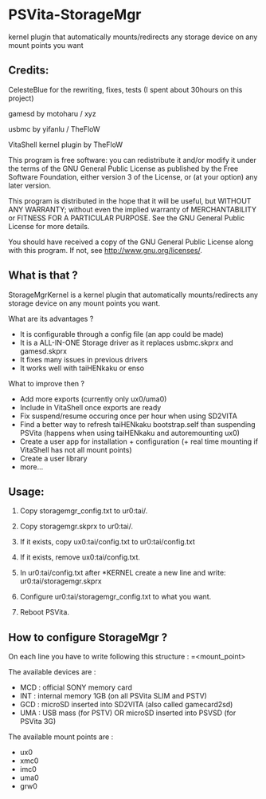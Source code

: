 # PSVita-StorageMgr
kernel plugin that automatically mounts/redirects any storage device on any mount points you want


## Credits:

CelesteBlue for the rewriting, fixes, tests (I spent about 30hours on this project)

gamesd by motoharu / xyz

usbmc by yifanlu / TheFloW

VitaShell kernel plugin by TheFloW



This program is free software: you can redistribute it and/or modify
it under the terms of the GNU General Public License as published by
the Free Software Foundation, either version 3 of the License, or
(at your option) any later version.

This program is distributed in the hope that it will be useful,
but WITHOUT ANY WARRANTY; without even the implied warranty of
MERCHANTABILITY or FITNESS FOR A PARTICULAR PURPOSE.  See the
GNU General Public License for more details.

You should have received a copy of the GNU General Public License
along with this program.  If not, see <http://www.gnu.org/licenses/>.


## What is that ?

StorageMgrKernel is a kernel plugin that automatically mounts/redirects any storage device on any mount points you want.

What are its advantages ?

- It is configurable through a config file (an app could be made)
- It is a ALL-IN-ONE Storage driver as it replaces usbmc.skprx and gamesd.skprx
- It fixes many issues in previous drivers
- It works well with taiHENkaku or enso

What to improve then ?

- Add more exports (currently only ux0/uma0)
- Include in VitaShell once exports are ready
- Fix suspend/resume occuring once per hour when using SD2VITA
- Find a better way to refresh taiHENkaku bootstrap.self than suspending PSVita (happens when using taiHENkaku and autoremounting ux0)
- Create a user app for installation + configuration (+ real time mounting if VitaShell has not all mount points)
- Create a user library
- more...

## Usage:

1) Copy storagemgr_config.txt to ur0:tai/.

2) Copy storagemgr.skprx to ur0:tai/.

3) If it exists, copy ux0:tai/config.txt to ur0:tai/config.txt

4) If it exists, remove ux0:tai/config.txt.

5) In ur0:tai/config.txt after *KERNEL create a new line and write:
ur0:tai/storagemgr.skprx

6) Configure ur0:tai/storagemgr_config.txt to what you want.

7) Reboot PSVita.


## How to configure StorageMgr ?

On each line you have to write following this structure :
	<device>=<mount_point>

The available devices are :

- MCD : official SONY memory card
- INT : internal memory 1GB (on all PSVita SLIM and PSTV)
- GCD : microSD inserted into SD2VITA (also called gamecard2sd)
- UMA : USB mass (for PSTV) OR microSD inserted into PSVSD (for PSVita 3G)

The available mount points are :

- ux0
- xmc0
- imc0
- uma0
- grw0
